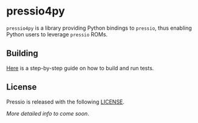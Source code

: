 # pressio4py

`pressio4py` is a library providing Python bindings to `pressio`, thus enabling Python users to leverage `pressio` ROMs. 

## Building 

[Here](https://github.com/Pressio/pressio4py/wiki) is a step-by-step guide on how to build and run tests.

## License
Pressio is released with the following [LICENSE](./LICENSE).

*More detailed info to come soon*.
